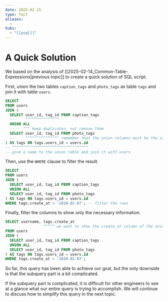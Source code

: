 ```yaml
---
date: 2025-02-15
type: fact
aliases:
  -
hubs:
  - "[[psql]]"
---
```


# A Quick Solution

We based on the analysis of [[2025-02-14_Common-Table-Expressions|previous topic]] to create a quick solution of SQL script.

First, union the two tables `caption_tags` and `photo_tags` as table `tags` and join it with table `users`.

```sql
SELECT
FROM users
JOIN (
  SELECT user_id, tag_id FROM caption_tags
  --     ^^^^^^^^^^^^^^^
  UNION ALL
  --    ^^^ keep duplicates, not remove them
  SELECT user_id, tag_id FROM photo_tags
  --     ^^^^^^^^^^^^^^^ remember that the union columns must be the same
) AS tags ON tags.users_id = users.id
-- ^^^^^^^^^^^^^^^^^^^^^^^^^^^^^^^^^^
-- give a name to the union table and join it with users
```

Then, use the `WHERE` clause to filter the result.

```sql
SELECT
FROM users
JOIN (
  SELECT user_id, tag_id FROM caption_tags
  UNION ALL
  SELECT user_id, tag_id FROM photo_tags
) AS tags ON tags.users_id = users.id
WHERE tags.create_at < '2010-01-07'; -- filter the rows
```

Finally, filter the columns to show only the necessary information.

```sql
SELECT username, tags.create_at
--               ^^^^^ we want to show the create_at column of the union table
FROM users
JOIN (
  SELECT user_id, tag_id FROM caption_tags
  UNION ALL
  SELECT user_id, tag_id FROM photo_tags
) AS tags ON tags.users_id = users.id
WHERE tags.create_at < '2010-01-07';
```

So far, this query has been able to achieve our goal, but the only downside is that the subquery part is a bit complicated.

If the subquery part is complicated, it is difficult for other engineers to see at a glance what our entire query is trying to accomplish. We will continue to discuss how to simplify this query in the next topic.





